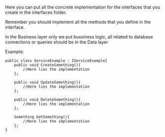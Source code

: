 ﻿Here you can put all the concrete implementation for the interfaces
that you create in the interfaces folder.

Remember you should implement all the methods that you define in the
interface.

In the Business layer only we put bussiness logic, all related to database
connections or queries should be in the Data layer

Example:

	public class ServiceExample : IServiceExample{
		public void CreateSomething(){
			//Here lies the implementation
		};

		public void UpdateSomething(){
			//Here lies the implementation
		};

		public void DeleteSomething(){
			//Here lies the implementation
		};

		Something GetSomething(){
			//Here lies the implementation
		};
	}